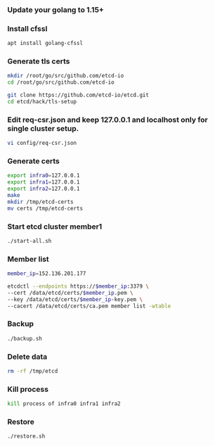 ### Update your golang to 1.15+

### Install cfssl

```sh
apt install golang-cfssl
```

### Generate tls certs

```sh
mkdir /root/go/src/github.com/etcd-io
cd /root/go/src/github.com/etcd-io
```

```sh
git clone https://github.com/etcd-io/etcd.git
cd etcd/hack/tls-setup
```

### Edit req-csr.json and keep 127.0.0.1 and localhost only for single cluster setup.

```sh
vi config/req-csr.json
```

### Generate certs

```sh
export infra0=127.0.0.1
export infra1=127.0.0.1
export infra2=127.0.0.1
make
mkdir /tmp/etcd-certs
mv certs /tmp/etcd-certs
```

### Start etcd cluster member1

```sh
./start-all.sh
```

### Member list

```sh
member_ip=152.136.201.177

etcdctl --endpoints https://$member_ip:3379 \
--cert /data/etcd/certs/$member_ip.pem \
--key /data/etcd/certs/$member_ip-key.pem \
--cacert /data/etcd/certs/ca.pem member list -wtable

```

### Backup

```sh
./backup.sh
```

### Delete data

```sh
rm -rf /tmp/etcd
```

### Kill process

```sh
kill process of infra0 infra1 infra2
```

### Restore

```sh
./restore.sh
```
